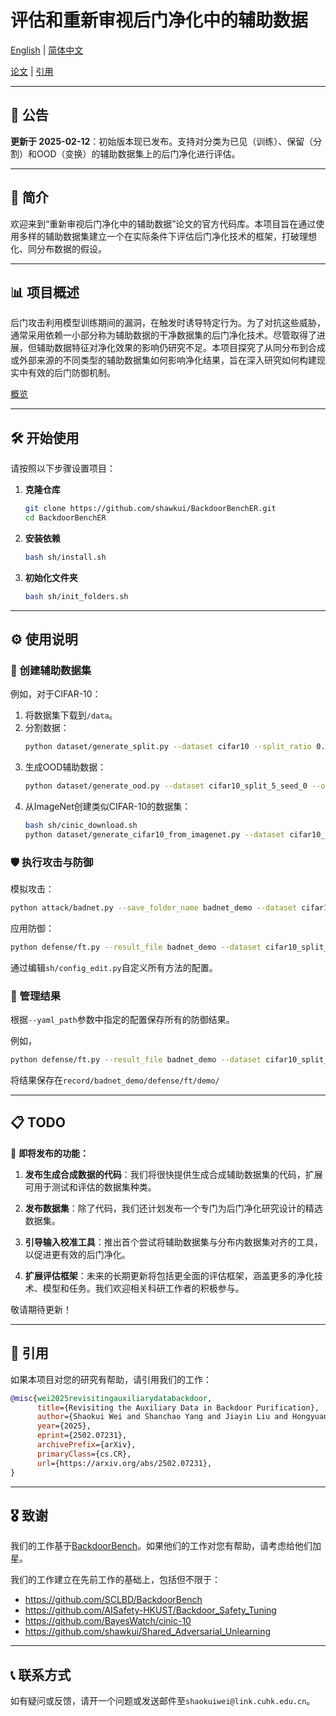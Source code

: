 # 评估和重新审视后门净化中的辅助数据

[English](../README.md) | [简体中文](./README_cn.md)

[论文](https://arxiv.org/abs/2502.07231) | [引用](#citation)

---

## 📢 公告

**更新于 2025-02-12**：初始版本现已发布。支持对分类为已见（训练）、保留（分割）和OOD（变换）的辅助数据集上的后门净化进行评估。

---

## 📝 简介

欢迎来到“重新审视后门净化中的辅助数据”论文的官方代码库。本项目旨在通过使用多样的辅助数据集建立一个在实际条件下评估后门净化技术的框架，打破理想化、同分布数据的假设。

---

## 📊 项目概述

后门攻击利用模型训练期间的漏洞，在触发时诱导特定行为。为了对抗这些威胁，通常采用依赖一小部分称为辅助数据的干净数据集的后门净化技术。尽管取得了进展，但辅助数据特征对净化效果的影响仍研究不足。本项目探究了从同分布到合成或外部来源的不同类型的辅助数据集如何影响净化结果，旨在深入研究如何构建现实中有效的后门防御机制。

[概览](./overview.png)

---

## 🛠️ 开始使用

请按照以下步骤设置项目：

1. **克隆仓库**
    ```bash
    git clone https://github.com/shawkui/BackdoorBenchER.git
    cd BackdoorBenchER
    ```

2. **安装依赖**
    ```bash
    bash sh/install.sh
    ```

3. **初始化文件夹**
    ```bash
    bash sh/init_folders.sh
    ```

---

## ⚙️ 使用说明

### 🧪 创建辅助数据集

例如，对于CIFAR-10：

1. 将数据集下载到`/data`。
2. 分割数据：
    ```bash
    python dataset/generate_split.py --dataset cifar10 --split_ratio 0.05 --random_seed 0
    ```
3. 生成OOD辅助数据：
    ```bash
    python dataset/generate_ood.py --dataset cifar10_split_5_seed_0 --ood_type brightness
    ```
4. 从ImageNet创建类似CIFAR-10的数据集：
    ```bash
    bash sh/cinic_download.sh
    python dataset/generate_cifar10_from_imagenet.py --dataset cifar10_split_5_seed_0 --ood_type imagenet
    ```

### 🛡️ 执行攻击与防御
模拟攻击：
```bash
python attack/badnet.py --save_folder_name badnet_demo --dataset cifar10_split_5_seed_0
```
应用防御：
```bash
python defense/ft.py --result_file badnet_demo --dataset cifar10_split_5_seed_0 --reserved_type reserved 
```

通过编辑`sh/config_edit.py`自定义所有方法的配置。

### 📄 管理结果
根据`--yaml_path`参数中指定的配置保存所有的防御结果。

例如，

```bash
python defense/ft.py --result_file badnet_demo --dataset cifar10_split_5_seed_0 --reserved_type reserved --yaml_path ./config/defense/ft/demo.yaml
```
将结果保存在`record/badnet_demo/defense/ft/demo/ `

---

## 📋 TODO

📅 **即将发布的功能：**

1. **发布生成合成数据的代码**：我们将很快提供生成合成辅助数据集的代码，扩展可用于测试和评估的数据集种类。
   
2. **发布数据集**：除了代码，我们还计划发布一个专门为后门净化研究设计的精选数据集。

3. **引导输入校准工具**：推出首个尝试将辅助数据集与分布内数据集对齐的工具，以促进更有效的后门净化。

4. **扩展评估框架**：未来的长期更新将包括更全面的评估框架，涵盖更多的净化技术、模型和任务。我们欢迎相关科研工作者的积极参与。

敬请期待更新！

---

## 📄 引用

如果本项目对您的研究有帮助，请引用我们的工作：
```bibtex
@misc{wei2025revisitingauxiliarydatabackdoor,
      title={Revisiting the Auxiliary Data in Backdoor Purification}, 
      author={Shaokui Wei and Shanchao Yang and Jiayin Liu and Hongyuan Zha},
      year={2025},
      eprint={2502.07231},
      archivePrefix={arXiv},
      primaryClass={cs.CR},
      url={https://arxiv.org/abs/2502.07231}, 
}
```

---

## 🎖️ 致谢

我们的工作基于[BackdoorBench](https://github.com/SCLBD/BackdoorBench)。如果他们的工作对您有帮助，请考虑给他们加星。

我们的工作建立在先前工作的基础上，包括但不限于：

* https://github.com/SCLBD/BackdoorBench
* https://github.com/AISafety-HKUST/Backdoor_Safety_Tuning
* https://github.com/BayesWatch/cinic-10
* https://github.com/shawkui/Shared_Adversarial_Unlearning

---

## 📞 联系方式

如有疑问或反馈，请开一个问题或发送邮件至`shaokuiwei@link.cuhk.edu.cn`。



